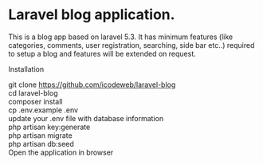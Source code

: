 # Laravel blog application. 

This is a blog app based on laravel 5.3. It has minimum features (like categories, comments, user registration, searching, side bar etc..) required to setup a blog and features will be extended on request. 

Installation

git clone https://github.com/icodeweb/laravel-blog <br>
cd laravel-blog <br>
composer install  <br>
cp .env.example .env  <br>
update your .env file with database information  <br>
php artisan key:generate  <br>
php artisan migrate  <br>
php artisan db:seed  <br>
Open the application in browser  <br>
